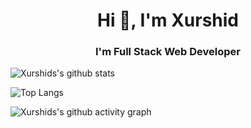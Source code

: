 <h1 align="center">Hi 👋, I'm Xurshid</h1>
<h3 align="center">I'm Full Stack Web Developer</h3>

![Xurshids's github stats](https://github-readme-stats.vercel.app/api?username=uzregxurshid&theme=gotham&show_icons=true)

![Top Langs](https://github-readme-stats.vercel.app/api/top-langs/?username=uzregxurshid&hide=html&layout=compact&theme=gotham)

![Xurshids's github activity graph](https://activity-graph.herokuapp.com/graph?username=uzregxurshid&theme=react-dark)

